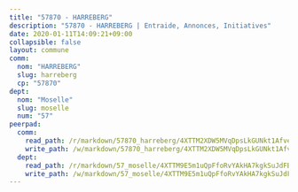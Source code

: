 ```yaml
---
title: "57870 - HARREBERG"
description: "57870 - HARREBERG | Entraide, Annonces, Initiatives"
date: 2020-01-11T14:09:21+09:00
collapsible: false
layout: commune
comm:
  nom: "HARREBERG"
  slug: harreberg
  cp: "57870"
dept:
  nom: "Moselle"
  slug: moselle
  num: "57"
peerpad:
  comm:
    read_path: /r/markdown/57870_harreberg/4XTTM2XDW5MVqDpsLkGUNkt1AfvezFUt4mtNHc4AqpXKHa9A7
    write_path: /w/markdown/57870_harreberg/4XTTM2XDW5MVqDpsLkGUNkt1AfvezFUt4mtNHc4AqpXKHa9A7-K3TgUuCQKVKSrGxXaLmDxPaZPkPGZua2Wy91o6MvHc7iBocweWDiw6naNj4qmF2xJ6pce8MdUTQ5Tqu7bYCcDpjbkKH1CSVYaRa4YN7QswA5f6QehmYDgvLyUzjT66pNECCPZGuu
  dept:
    read_path: /r/markdown/57_moselle/4XTTM9E5m1uQpFfoRvYAkHA7kgkSuJdFBSCmoLnZ6YvxmqAKj
    write_path: /w/markdown/57_moselle/4XTTM9E5m1uQpFfoRvYAkHA7kgkSuJdFBSCmoLnZ6YvxmqAKj-K3TgTxpsRhjGfb3pJqDaX4rYTLkyLoK3BLA4awBfhTSCoyNhResrhhmfsEF8aKnccedt5XoBzWeRYfKxQxNKv71ETcpGharLRE7rdgTKY3uSaW3Du2dz8v23YEY268mfYmweTFnR
---
```


